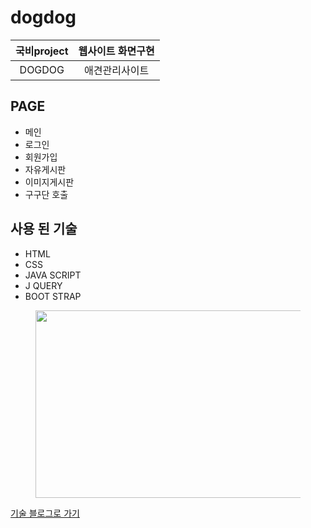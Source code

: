 # dogdog

|**국비project**|**웹사이트 화면구현**|
|:--:|:--:|
|DOGDOG |애견관리사이트|

## PAGE
* 메인 
* 로그인 
* 회원가입 
* 자유게시판 
* 이미지게시판 
* 구구단 호출


## 사용 된 기술
* HTML
* CSS
* JAVA SCRIPT
* J QUERY
* BOOT STRAP

<figure>
<img src ="https://img1.daumcdn.net/thumb/R1280x0/?scode=mtistory2&fname=https%3A%2F%2Fblog.kakaocdn.net%2Fdn%2FbyQ9Id%2FbtruqE2gjr1%2FsgxN4pKAMktRXSzgszCj1k%2Fimg.png" 
     width ="500px" height="300px">
     <figurecaption>
</figure>



[기술 블로그로 가기](https://5happyman.tistory.com/)

